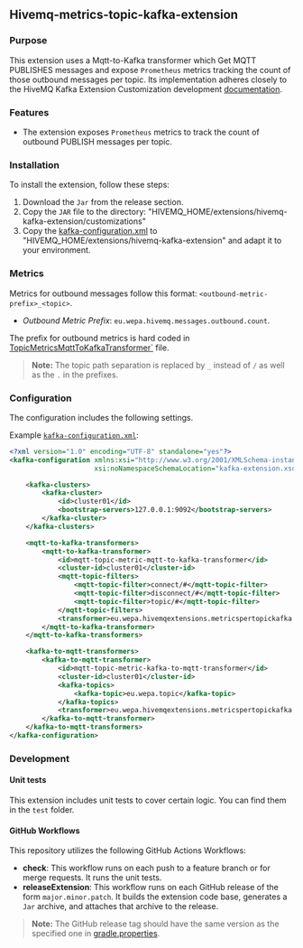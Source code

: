 ## Hivemq-metrics-topic-kafka-extension

### Purpose

This extension uses a Mqtt-to-Kafka transformer which Get MQTT PUBLISHES messages and expose `Prometheus` metrics tracking the count of those outbound messages per topic. Its implementation adheres closely to the HiveMQ Kafka Extension Customization development [documentation](https://docs.hivemq.com/hivemq-kafka-extension/latest/customization.html).

### Features
- The extension exposes `Prometheus` metrics to track the count of outbound PUBLISH messages per topic.

### Installation
To install the extension, follow these steps:
1. Download the `Jar` from the release section.
2. Copy the `JAR` file to the directory: "HIVEMQ_HOME/extensions/hivemq-kafka-extension/customizations"
3. Copy the [kafka-configuration.xml](src/main/resources/kafka-configuration.xml) to "HIVEMQ_HOME/extensions/hivemq-kafka-extension" and adapt it to your environment.

### Metrics
Metrics for outbound messages follow this format: `<outbound-metric-prefix>_<topic>`.
- *Outbound Metric Prefix*: `eu.wepa.hivemq.messages.outbound.count`.

The prefix for outbound metrics is hard coded in  [TopicMetricsMqttToKafkaTransformer`](src/main/java/eu/wepa/hivemqextensions/metricspertopickafka/transformers/TopicMetricsMqttToKafkaTransformer.java) file.

> **Note:**
> The topic path separation is replaced by `_` instead of `/` as well as the `.` in the prefixes.

### Configuration
The configuration includes the following settings.

Example [`kafka-configuration.xml`](src/main/resources/kafka-configuration.xml):
```xml
<?xml version="1.0" encoding="UTF-8" standalone="yes"?>
<kafka-configuration xmlns:xsi="http://www.w3.org/2001/XMLSchema-instance"
                     xsi:noNamespaceSchemaLocation="kafka-extension.xsd">

    <kafka-clusters>
        <kafka-cluster>
            <id>cluster01</id>
            <bootstrap-servers>127.0.0.1:9092</bootstrap-servers>
        </kafka-cluster>
    </kafka-clusters>

    <mqtt-to-kafka-transformers>
        <mqtt-to-kafka-transformer>
            <id>mqtt-topic-metric-mqtt-to-kafka-transformer</id>
            <cluster-id>cluster01</cluster-id>
            <mqtt-topic-filters>
                <mqtt-topic-filter>connect/#</mqtt-topic-filter>
                <mqtt-topic-filter>disconnect/#</mqtt-topic-filter>
                <mqtt-topic-filter>topic/#</mqtt-topic-filter>
            </mqtt-topic-filters>
            <transformer>eu.wepa.hivemqextensions.metricspertopickafka.transformers.TopicMetricsMqttToKafkaTransformer</transformer>
        </mqtt-to-kafka-transformer>
    </mqtt-to-kafka-transformers>

    <kafka-to-mqtt-transformers>
        <kafka-to-mqtt-transformer>
            <id>mqtt-topic-metric-kafka-to-mqtt-transformer</id>
            <cluster-id>cluster01</cluster-id>
            <kafka-topics>
                <kafka-topic>eu.wepa.topic</kafka-topic>
            </kafka-topics>
            <transformer>eu.wepa.hivemqextensions.metricspertopickafka.transformers.TopicMetricsMqttToKafkaTransformerTest</transformer>
        </kafka-to-mqtt-transformer>
    </kafka-to-mqtt-transformers>
</kafka-configuration>
```

### Development

#### Unit tests
This extension includes unit tests to cover certain logic. You can find them in the `test` folder.

#### GitHub Workflows
This repository utilizes the following GitHub Actions Workflows:

- **check**: This workflow runs on each push to a feature branch or for merge requests. It runs the unit tests.
- **releaseExtension**: This workflow runs on each GitHub release of the form `major.minor.patch`. It builds the extension code base, generates a `Jar` archive, and attaches that archive to the release.

> **Note:**
> The GitHub release tag should have the same version as the specified one in [gradle.properties](gradle.properties).